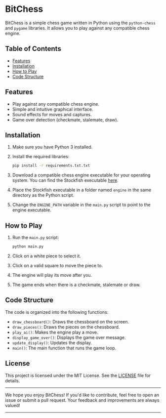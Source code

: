 # BitChess

BitChess is a simple chess game written in Python using the `python-chess` and `pygame` libraries. It allows you to play
against any compatible chess engine.

## Table of Contents

- [Features](#features)
- [Installation](#installation)
- [How to Play](#how-to-play)
- [Code Structure](#code-structure)

## Features

- Play against any compatible chess engine.
- Simple and intuitive graphical interface.
- Sound effects for moves and captures.
- Game over detection (checkmate, stalemate, draw).

## Installation

1. Make sure you have Python 3 installed.
2. Install the required libraries:

   ```bash
   pip install -r requirements.txt.txt
   ```
3. Download a compatible chess engine executable for your operating system. You can find the Stockfish executable
   [here](https://stockfishchess.org/).
4. Place the Stockfish executable in a folder named `engine` in the same directory as the Python script.
5. Change the `ENGINE_PATH` variable in the `main.py` script to point to the engine executable.

## How to Play

1. Run the `main.py` script:

   ```bash
   python main.py
   ```

2. Click on a white piece to select it.
3. Click on a valid square to move the piece to.
4. The engine will play its move after you.
5. The game ends when there is a checkmate, stalemate or draw.

## Code Structure

The code is organized into the following functions:

- `draw_chessboard()`: Draws the chessboard on the screen.
- `draw_pieces()`: Draws the pieces on the chessboard.
- `play_ai()`: Makes the engine play a move.
- `display_game_over()`: Displays the game over message.
- `update_display()`: Updates the display.
- `main()`: The main function that runs the game loop.

## License

This project is licensed under the MIT License. See the [LICENSE](LICENSE) file for details.

---

We hope you enjoy BitChess! If you'd like to contribute, feel free to open an issue or submit a pull request. Your
feedback and improvements are always valued!

---